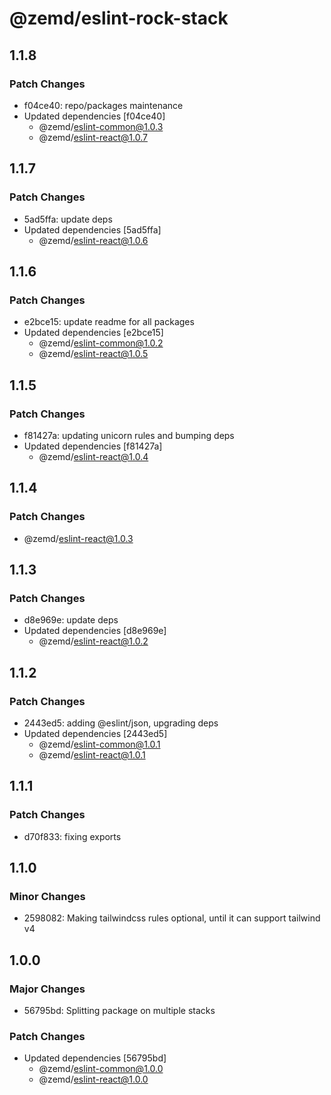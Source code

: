 # @zemd/eslint-rock-stack

## 1.1.8

### Patch Changes

- f04ce40: repo/packages maintenance
- Updated dependencies [f04ce40]
  - @zemd/eslint-common@1.0.3
  - @zemd/eslint-react@1.0.7

## 1.1.7

### Patch Changes

- 5ad5ffa: update deps
- Updated dependencies [5ad5ffa]
  - @zemd/eslint-react@1.0.6

## 1.1.6

### Patch Changes

- e2bce15: update readme for all packages
- Updated dependencies [e2bce15]
  - @zemd/eslint-common@1.0.2
  - @zemd/eslint-react@1.0.5

## 1.1.5

### Patch Changes

- f81427a: updating unicorn rules and bumping deps
- Updated dependencies [f81427a]
  - @zemd/eslint-react@1.0.4

## 1.1.4

### Patch Changes

- @zemd/eslint-react@1.0.3

## 1.1.3

### Patch Changes

- d8e969e: update deps
- Updated dependencies [d8e969e]
  - @zemd/eslint-react@1.0.2

## 1.1.2

### Patch Changes

- 2443ed5: adding @eslint/json, upgrading deps
- Updated dependencies [2443ed5]
  - @zemd/eslint-common@1.0.1
  - @zemd/eslint-react@1.0.1

## 1.1.1

### Patch Changes

- d70f833: fixing exports

## 1.1.0

### Minor Changes

- 2598082: Making tailwindcss rules optional, until it can support tailwind v4

## 1.0.0

### Major Changes

- 56795bd: Splitting package on multiple stacks

### Patch Changes

- Updated dependencies [56795bd]
  - @zemd/eslint-common@1.0.0
  - @zemd/eslint-react@1.0.0
